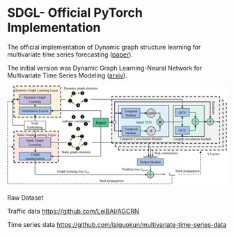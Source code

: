 # SDGL- Official PyTorch Implementation
The official implementation of Dynamic graph structure learning for multivariate time series forecasting ([paper](https://www.sciencedirect.com/science/article/abs/pii/S0031320323001243)).  

The initial version was Dynamic Graph Learning-Neural Network for Multivariate Time Series Modeling ([arxiv](https://arxiv.org/abs/2112.03273)).

![](https://github.com/ZhuoLinLi-shu/SDGL/blob/main/figs/model.png)


Raw Dataset

Traffic data  https://github.com/LeiBAI/AGCRN

Time series data https://github.com/laiguokun/multivariate-time-series-data
